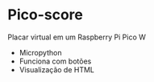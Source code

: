 # Pico-score
Placar virtual em um Raspberry Pi Pico W
- Micropython
- Funciona com botões
- Visualização de HTML

